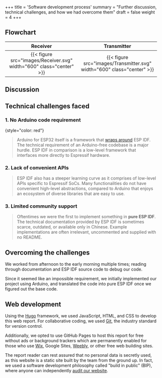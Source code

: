 +++
title = 'Software development process'
summary = "Further discussion, technical challenges, and how we had overcome them"
draft = false
weight = 4
+++

## Flowchart
| Receiver | Transmitter |
|:-:|:-:|
| {{< figure src="images/Receiver.svg" width="600" class="center" >}} | {{< figure src="images/Transmitter.svg" width="600" class="center" >}} |

## Discussion

## Technical challenges faced
### 1. No Arduino code requirement
{style="color: red"}

> Arduino for ESP32 itself is a framework that [wraps around](https://github.com/espressif/arduino-esp32 "Title") ESP IDF. The technical requirement of an Arduino-free codebase is a major hurdle. ESP IDF in comparison is a low-level framework that interfaces more directly to Espressif hardware.

### 2. Lack of convenient APIs
> ESP IDF also has a steeper learning curve as it comprises of low-level APIs specific to Espressif SoCs. Many functionalities do not have convenient high-level abstractions, compared to Arduino that enjoys an ecosystem of diverse libraries that are easy to use.

### 3. Limited community support
> Oftentimes we were the first to implement something in **pure ESP IDF**. The technical documentation provided by ESP IDF is sometimes scarce, outdated, or available only in Chinese. Example implementations are often irrelevant, uncommented and supplied with no README.

## Overcoming the challenges
We worked from afternoon to the early morning multiple times; reading through documentation and ESP IDF source code to debug our code.

Since it seemed like an impossible requirement, we initially implemented our project using Arduino, and translated the code into pure ESP IDF once we figured out the base code.

## Web development
Using the [Hugo](https://gohugo.io "Title") framework, we used JavaScript, HTML, and CSS to develop this web report. For collaborative coding, we used [Git](https://git-scm.com "Title"), the industry standard for version control.

Additionally, we opted to use GitHub Pages to host this report for free without ads or background trackers which are permanently enabled for those who use [Wix](https://support.wix.com/en/article/wix-editor-wix-ads-on-mobile-site "Title"), Google Sites, [Weebly](https://www.sellercommunity.com/t5/Weebly-Getting-Started/Weebly-Ads/td-p/476754 "Title"), or other free web building sites.

The report reader can rest assured that no personal data is secretly used, as this website is a static site built by the team from the ground up. In fact, we used a software development philosophy called "build in public" (BIP), where anyone can independently [audit our website](https://github.com/andergisomon/efb2073_report "Title"). 